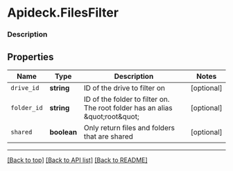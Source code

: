 # Apideck.FilesFilter

### Description

## Properties
Name | Type | Description | Notes
------------ | ------------- | ------------- | -------------
`drive_id` | **string** | ID of the drive to filter on | [optional] 
`folder_id` | **string** | ID of the folder to filter on. The root folder has an alias \&quot;root\&quot; | [optional] 
`shared` | **boolean** | Only return files and folders that are shared | [optional] 





---

[[Back to top]](#) [[Back to API list]](../../../../README.md#documentation-for-api-endpoints) [[Back to README]](../../../../README.md)


